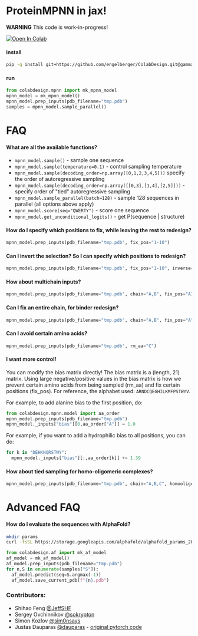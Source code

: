 # ProteinMPNN in jax!
**WARNING** This code is work-in-progress!

<a href="https://colab.research.google.com/github/sokrypton/ColabDesign/blob/v1.1.1/mpnn/examples/proteinmpnn_in_jax.ipynb">
  <img src="https://colab.research.google.com/assets/colab-badge.svg" alt="Open In Colab"/>
</a>

#### install
```bash
pip -q install git+https://github.com/engelberger/ColabDesign.git@gamma_1_read
```
#### run
```python
from colabdesign.mpnn import mk_mpnn_model
mpnn_model = mk_mpnn_model()
mpnn_model.prep_inputs(pdb_filename="tmp.pdb")
samples = mpnn_model.sample_parallel()
```
# FAQ
#### What are all the available functions?
- `mpnn_model.sample()` - sample one sequence
- `mpnn_model.sample(temperature=0.1)` - control sampling temperature
- `mpnn_model.sample(decoding_order=np.array([0,1,2,3,4,5]))` specify the order of autoregressive sampling
- `mpnn_model.sample(decoding_order=np.array([[0,3],[1,4],[2,5]]))` - specify order of "tied" autoregressive sampling
- `mpnn_model.sample_parallel(batch=128)` - sample 128 sequences in parallel (all options above apply)
- `mpnn_model.score(seq="QWERTY")` - score one sequence
- `mpnn_model.get_unconditional_logits()` - get P(sequence | structure)
#### How do I specify which positions to fix, while leaving the rest to redesign?
```python
mpnn_model.prep_inputs(pdb_filename="tmp.pdb", fix_pos="1-10")
```
#### Can I invert the selection? So I can specify which positions to redesign?
```python
mpnn_model.prep_inputs(pdb_filename="tmp.pdb", fix_pos="1-10", inverse=True)
```
#### How about multichain inputs?
```python
mpnn_model.prep_inputs(pdb_filename="tmp.pdb", chain="A,B", fix_pos="A1-10,B5-20")
```
#### Can I fix an entire chain, for binder redesign?
```python
mpnn_model.prep_inputs(pdb_filename="tmp.pdb", chain="A,B", fix_pos="A")
```
#### Can I avoid certain amino acids?
```python
mpnn_model.prep_inputs(pdb_filename="tmp.pdb", rm_aa="C")
```
#### I want more control!
You can modify the bias matrix directly! The bias matrix is a (length, 21) matrix. Using large negative/positive values in the bias matrix is how we prevent certain amino acids from being sampled (rm_aa) and fix certain positions (fix_pos). For reference, the alphabet used: `ARNDCQEGHILKMFPSTWYV`.

For example, to add alanine bias to the first position, do:
```python
from colabdesign.mpnn.model import aa_order
mpnn_model.prep_inputs(pdb_filename="tmp.pdb")
mpnn_model._inputs["bias"][0,aa_order["A"]] = 1.0
```
For example, if you want to add a hydrophilic bias to all positions, you can do:
```python
for k in "DEHKNQRSTWY":
  mpnn_model._inputs["bias"][:,aa_order[k]] += 1.39
```
#### How about tied sampling for homo-oligomeric complexes?
```python
mpnn_model.prep_inputs(pdb_filename="tmp.pdb", chain="A,B,C", homooligomeric=True)
```
# Advanced FAQ
#### How do I evaluate the sequences with AlphaFold?
```bash
mkdir params
curl -fsSL https://storage.googleapis.com/alphafold/alphafold_params_2022-03-02.tar | tar x -C params
```
```python
from colabdesign.af import mk_af_model
af_model = mk_af_model()
af_model.prep_inputs(pdb_filename="tmp.pdb")
for n,S in enumerate(samples["S"]):
  af_model.predict(seq=S.argmax(-1))
  af_model.save_current_pdb(f"{n}.pdb")
```

### Contributors:
- Shihao Feng [@JeffSHF](https://github.com/JeffSHF)
- Sergey Ovchinnikov [@sokrypton](https://github.com/sokrypton)
- Simon Kozlov [@sim0nsays](https://github.com/sim0nsays)
- Justas Dauparas [@dauparas](https://github.com/dauparas) - [original pytorch code](https://github.com/dauparas/ProteinMPNN)
